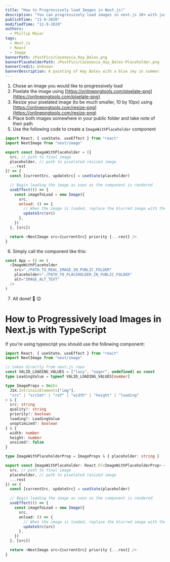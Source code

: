 ```yaml
---
title: "How to Progressively load Images in Next.js!"
description: "You can progressively load images in next.js 10+ with just a few simple steps!"
publishTime: "11-9-2020"
modifiedTime: "11-9-2020"
authors:
  - Phillip Maier
tags:
  - Next.js
  - React
  - Image
bannerPath: /PostPics/Cazenovia_Hay_Bales.png
bannerPlaceholderPath: /PostPics/Cazenovia_Hay_Bales-Placeholder.png
bannerCredit: Unknown
bannerDescription: A painting of Hay Bales with a blue sky in summer
---
```


1. Chose an image you would like to progressively load
2. Pixelate the image using [https://onlinepngtools.com/pixelate-png](https://onlinepngtools.com/pixelate-png)
3. Resize your pixelated image (to be much smaller, 10 by 10px) using [https://onlinepngtools.com/resize-png](https://onlinepngtools.com/resize-png)
4. Place both images somewhere in your public folder and take note of their path
5. Use the following code to create a `ImageWithPlaceholder` component

```js
import React, { useState, useEffect } from "react"
import NextImage from "next/image"

export const ImageWithPlaceholder = ({
  src, // path to final image
  placeholder, // path to pixelated resized image
  ...rest
}) => {
  const [currentSrc, updateSrc] = useState(placeholder)

  // Begin loading the image as soon as the component is rendered
  useEffect(() => {
    const imageToLoad = new Image({
      src,
      onload: () => {
        // When the image is loaded, replace the blurred image with the now loaded full image
        updateSrc(src)
      },
    })
  }, [src])

  return <NextImage src={currentSrc} priority {...rest} />
}
```

6. Simply call the component like this:

```js
const App = () => (
  <ImageWithPlaceholder
    src="./PATH_TO_REAL_IMAGE_IN_PUBLIC_FOLDER"
    placeholder="./PATH_TO_PLACEHOLDER_IN_PUBLIC_FOLDER"
    alt="IMAGE_ALT_TEXT"
  />
)
```

7. All done! 🎉 😊

# How to Progressively load Images in Next.js with TypeScript

If you're using typescript you should use the following component:

```ts
import React, { useState, useEffect } from "react"
import NextImage from "next/image"

// taken directly from next.js repo
const VALID_LOADING_VALUES = ["lazy", "eager", undefined] as const
type LoadingValue = typeof VALID_LOADING_VALUES[number]

type ImageProps = Omit<
  JSX.IntrinsicElements["img"],
  "src" | "srcSet" | "ref" | "width" | "height" | "loading"
> & {
  src: string
  quality?: string
  priority?: boolean
  loading?: LoadingValue
  unoptimized?: boolean
} & {
  width: number
  height: number
  unsized?: false
}

type ImageWithPlaceholderProp = ImageProps & { placeholder: string }

export const ImageWithPlaceholder: React.FC<ImageWithPlaceholderProp> = ({
  src, // path to final image
  placeholder, // path to pixelated resized image
  ...rest
}) => {
  const [currentSrc, updateSrc] = useState(placeholder)

  // Begin loading the image as soon as the component is rendered
  useEffect(() => {
    const imageToLoad = new Image({
      src,
      onload: () => {
        // When the image is loaded, replace the blurred image with the now loaded full image
        updateSrc(src)
      },
    })
  }, [src])

  return <NextImage src={currentSrc} priority {...rest} />
}
```
